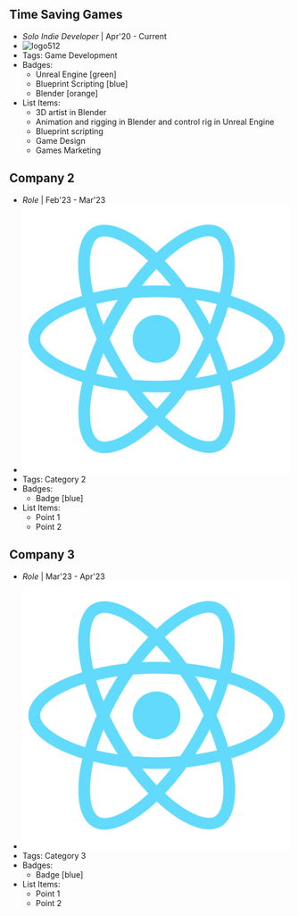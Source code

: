 ## Time Saving Games
- *Solo Indie Developer* | Apr'20 - Current
- ![logo512]()
- Tags: Game Development
- Badges:
  - Unreal Engine [green]
  - Blueprint Scripting [blue]
  - Blender [orange]
- List Items:
  - 3D artist in Blender
  - Animation and rigging in Blender and control rig in Unreal Engine 
  - Blueprint scripting 
  - Game Design
  - Games Marketing

## Company 2
- *Role* | Feb'23 - Mar'23
- ![logo512](../assets/logo512.png)
- Tags: Category 2
- Badges:
  - Badge [blue]
- List Items:
  - Point 1
  - Point 2

## Company 3
- *Role* | Mar'23 - Apr'23
- ![logo512](../assets/logo512.png)
- Tags: Category 3
- Badges:
  - Badge [blue]
- List Items:
  - Point 1
  - Point 2